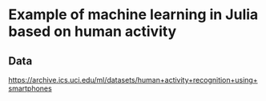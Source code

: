 # Example of machine learning in Julia based on human activity 

## Data

https://archive.ics.uci.edu/ml/datasets/human+activity+recognition+using+smartphones
